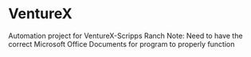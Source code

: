 # VentureX
Automation project for VentureX-Scripps Ranch
Note: Need to have the correct Microsoft Office Documents for program to properly function
